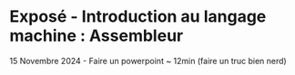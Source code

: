 # Exposé - Introduction au langage machine : Assembleur

15 Novembre 2024 - Faire un powerpoint ~ 12min (faire un truc bien nerd)

